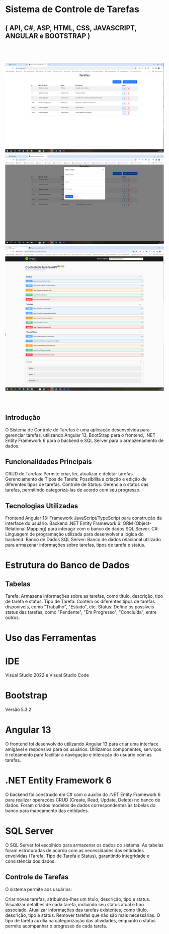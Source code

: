 # Sistema de Controle de Tarefas 
## ( API, C#, ASP, HTML, CSS, JAVASCRIPT, ANGULAR e BOOTSTRAP )
<br>
<h1 align="center">
    <img src="./FotosTela/Foto01ControleDeTarefas.png">
    <br>
    <img src="./FotosTela/Foto02ControleDeTarefas.png">
    <br>
    <img src="./FotosTela/Foto05ControleDeTarefas.png">    
</h1>

<br>

## Introdução
O Sistema de Controle de Tarefas é uma aplicação desenvolvida para gerenciar tarefas, utilizando Angular 13, BootStrap para o frontend, .NET Entity Framework 6 para o backend e SQL Server para o armazenamento de dados.
## Funcionalidades Principais
CRUD de Tarefas: Permite criar, ler, atualizar e deletar tarefas.
Gerenciamento de Tipos de Tarefa: Possibilita a criação e edição de diferentes tipos de tarefas.
Controle de Status: Gerencia o status das tarefas, permitindo categorizá-las de acordo com seu progresso.
## Tecnologias Utilizadas
Frontend
Angular 13: Framework JavaScript/TypeScript para construção da interface do usuário.
Backend
.NET Entity Framework 6: ORM (Object-Relational Mapping) para interagir com o banco de dados SQL Server.
C#: Linguagem de programação utilizada para desenvolver a lógica do backend.
Banco de Dados
SQL Server: Banco de dados relacional utilizado para armazenar informações sobre tarefas, tipos de tarefa e status.
# Estrutura do Banco de Dados
## Tabelas
Tarefa: Armazena informações sobre as tarefas, como título, descrição, tipo de tarefa e status.
Tipo de Tarefa: Contém os diferentes tipos de tarefas disponíveis, como "Trabalho", "Estudo", etc.
Status: Define os possíveis status das tarefas, como "Pendente", "Em Progresso", "Concluída", entre outros.
# Uso das Ferramentas
# IDE
Visual Studio 2022 e Visual Studio Code

# Bootstrap
Versão 5.3.2

# Angular 13
O frontend foi desenvolvido utilizando Angular 13 para criar uma interface amigável e responsiva para os usuários. Utilizamos componentes, serviços e roteamento para facilitar a navegação e interação do usuário com as tarefas.

# .NET Entity Framework 6
O backend foi construído em C# com o auxílio do .NET Entity Framework 6 para realizar operações CRUD (Create, Read, Update, Delete) no banco de dados. Foram criados modelos de dados correspondentes às tabelas do banco para mapeamento das entidades.

# SQL Server
O SQL Server foi escolhido para armazenar os dados do sistema. As tabelas foram estruturadas de acordo com as necessidades das entidades envolvidas (Tarefa, Tipo de Tarefa e Status), garantindo integridade e consistência dos dados.

## Controle de Tarefas
O sistema permite aos usuários:

Criar novas tarefas, atribuindo-lhes um título, descrição, tipo e status.
Visualizar detalhes de cada tarefa, incluindo seu status atual e tipo associado.
Atualizar informações das tarefas existentes, como título, descrição, tipo e status.
Remover tarefas que não são mais necessárias.
O tipo de tarefa auxilia na categorização das atividades, enquanto o status permite acompanhar o progresso de cada tarefa.
